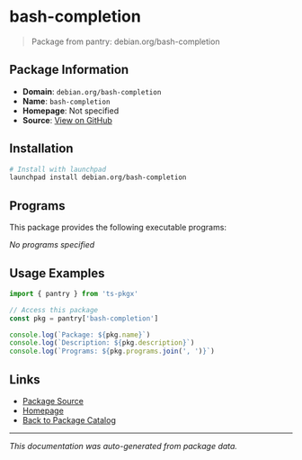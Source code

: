 # bash-completion

> Package from pantry: debian.org/bash-completion

## Package Information

- **Domain**: `debian.org/bash-completion`
- **Name**: `bash-completion`
- **Homepage**: Not specified
- **Source**: [View on GitHub](https://github.com/pkgxdev/pantry/tree/main/projects/debian.org/bash-completion/package.yml)

## Installation

```bash
# Install with launchpad
launchpad install debian.org/bash-completion
```

## Programs

This package provides the following executable programs:

*No programs specified*

## Usage Examples

```typescript
import { pantry } from 'ts-pkgx'

// Access this package
const pkg = pantry['bash-completion']

console.log(`Package: ${pkg.name}`)
console.log(`Description: ${pkg.description}`)
console.log(`Programs: ${pkg.programs.join(', ')}`)
```

## Links

- [Package Source](https://github.com/pkgxdev/pantry/tree/main/projects/debian.org/bash-completion/package.yml)
- [Homepage](#)
- [Back to Package Catalog](../../../package-catalog.md)

---

*This documentation was auto-generated from package data.*
